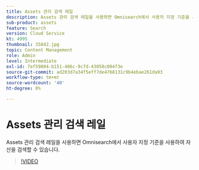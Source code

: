 ```yaml
---
title: Assets 관리 검색 레일
description: Assets 관리 검색 레일을 사용하면 Omnisearch에서 사용자 지정 기준을 사용하여 자산을 검색할 수 있습니다.
sub-product: assets
feature: Search
version: Cloud Service
kt: 4995
thumbnail: 35842.jpg
topic: Content Management
role: Admin
level: Intermediate
exl-id: 7ef59804-b151-486c-9c7d-43058c004f3e
source-git-commit: ad203d7a34f5eff7de4768131c9b4ebae261da93
workflow-type: tm+mt
source-wordcount: '40'
ht-degree: 0%

---
```


# Assets 관리 검색 레일

Assets 관리 검색 레일을 사용하면 Omnisearch에서 사용자 지정 기준을 사용하여 자산을 검색할 수 있습니다.

>[!VIDEO](https://video.tv.adobe.com/v/35842/?quality=12&learn=on&hidetitle=true)
